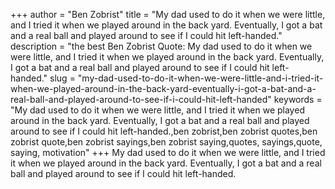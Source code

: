 +++
author = "Ben Zobrist"
title = "My dad used to do it when we were little, and I tried it when we played around in the back yard. Eventually, I got a bat and a real ball and played around to see if I could hit left-handed."
description = "the best Ben Zobrist Quote: My dad used to do it when we were little, and I tried it when we played around in the back yard. Eventually, I got a bat and a real ball and played around to see if I could hit left-handed."
slug = "my-dad-used-to-do-it-when-we-were-little-and-i-tried-it-when-we-played-around-in-the-back-yard-eventually-i-got-a-bat-and-a-real-ball-and-played-around-to-see-if-i-could-hit-left-handed"
keywords = "My dad used to do it when we were little, and I tried it when we played around in the back yard. Eventually, I got a bat and a real ball and played around to see if I could hit left-handed.,ben zobrist,ben zobrist quotes,ben zobrist quote,ben zobrist sayings,ben zobrist saying,quotes, sayings,quote, saying, motivation"
+++
My dad used to do it when we were little, and I tried it when we played around in the back yard. Eventually, I got a bat and a real ball and played around to see if I could hit left-handed.
